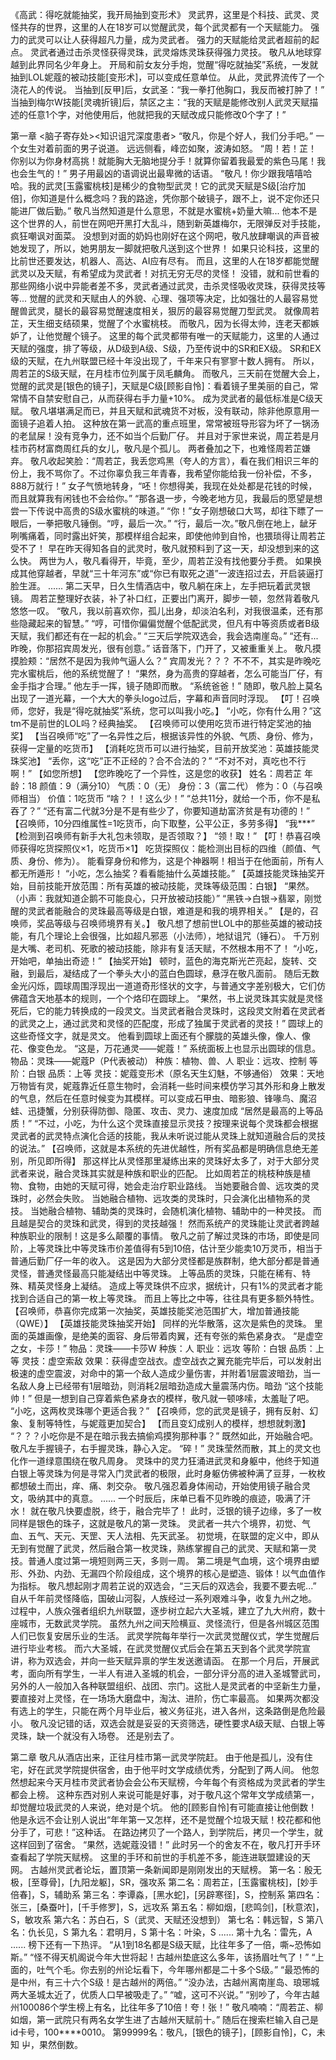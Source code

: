 《高武：得吃就能抽奖，我开局抽到变形术》
	灵武界，这里是个科技、武灵、灵怪共存的世界，这里的人在18岁可以觉醒武灵，每个武灵都有一个天赋能力。
	强力的武灵可以让人获得超凡力量，成为灵武者。
	强力的天赋能给灵武者超前的起点。
	灵武者通过击杀灵怪获得灵珠，武灵熔炼灵珠获得强力灵技。
	敬凡从地球穿越到此界同名少年身上。
	开局和前女友分手炮，觉醒“得吃就抽奖”系统，一发就抽到LOL妮蔻的被动技能[变形术]，可以变成任意单位。
	从此，灵武界流传了一个浇花人的传说。
	当抽到[反甲]后，女武圣：“我一拳打他胸口，我反而被打肿了！”
	当抽到梅尔W技能[灵魂折镜]后，禁区之主：“我的天赋是能修改别人武灵天赋描述的任意1个字，对他使用后，他就把我的天赋改成只能修改0个字了！”

第一章 
	<脑子寄存处><知识诅咒深度患者>
	“敬凡，你是个好人，我们分手吧。”
	一个女生对着前面的男子说道。
远远侧看，峰峦如聚，波涛如怒。
	“周！若！芷！你别以为你身材高挑！就能胸大无脑地提分手！就算你留着我最爱的紫色马尾！我也会生气的！”
	男子用最凶的语调说出最卑微的话语。
	“敬凡！你少跟我嘻嘻哈哈。我的武灵[玉露蜜桃枝]是稀少的食物型武灵！它的武灵天赋是S级[治疗加倍]，你知道是什么概念吗？我的路途，凭你那个破镜子，跟不上，说不定你还只能进厂做后勤。”
	敬凡当然知道是什么意思，不就是水蜜桃+奶量大嘛...
	他本不是这个世界的人，前世在网吧开黑打大乱斗，随到新英雄梅尔，无限弹反对手技能，疯狂嘲讽对面菜。
	没想到对面的奶妈也刚好在这个网吧，敬凡放肆嘲讽的声音被她发现了，所以，她男朋友一脚就把敬凡送到这个世界！
	如果只论科技，这里的比前世还要发达，机器人、高达、AI应有尽有。
	而且，这里的人在18岁都能觉醒武灵以及天赋，有希望成为灵武者！对抗无穷无尽的灵怪！
	没错，就和前世看的那些网络小说中异能者差不多，灵武者通过武灵，击杀灵怪吸收灵珠，获得灵技等等...
	觉醒的武灵和天赋由人的外貌、心理、强项等决定，比如强壮的人最容易觉醒兽武灵，腿长的最容易觉醒速度相关，狠厉的最容易觉醒刀型武灵。
	就像周若芷，天生细支结硕果，觉醒了个水蜜桃枝。
	而敬凡，因为长得太帅，连老天都嫉妒了，让他觉醒个镜子。
	这里的每个武灵都带有唯一的天赋能力，这里的人通过天赋的强度，排了等级，从D级到A级、S级，乃至传说中的SR和EX级。
	SR和EX级的天赋，在九州联盟已经十年没出现了，千年来只有寥寥十数人拥有。
	所以，周若芷的S级天赋，在月桂市位列属于凤毛麟角。
	而敬凡，三天前在觉醒大会上，觉醒的武灵是[银色的镜子]，天赋是C级[顾影自怜]：看着镜子里美丽的自己，常常情不自禁安慰自己，从而获得右手力量+10%。
	成为灵武者的最低标准是C级天赋。
	敬凡堪堪满足而已，并且天赋和武魂货不对板，没有联动，除非他原意用一面镜子追着人拍。
	这种放在第一武高的重点班里，常常被班导形容为坏了一锅汤的老鼠屎！没有竞争力，还不如当个后勤厂仔。
	并且对于家世来说，周芷若是月桂市药材富商周红兵的女儿，敬凡是个孤儿。
	两者叠加之下，也难怪周若芷嫌弃。
	敬凡收起笑脸：“周若芷，我丢您鸡黑（夸人的方言），看在我们相识三年的份上，我不骂你了。不过你辜负我三年青春，我希望你能给我一份补偿，不多，888万就行！”
	女子气愤地转身，“呸！你想得美，我现在处处都是花钱的时候，而且就算我有闲钱也不会给你。”
	“那各退一步，今晚老地方见，我最后的愿望是想尝一下传说中高贵的S级水蜜桃的味道。”
	“你！”女子刚想破口大骂，却往下瞟了一眼后，一拳把敬凡锤倒。“哼，最后一次。”
	“行，最后一次。”敬凡倒在地上，龇牙咧嘴痛着，同时露出奸笑，那模样组合起来，即使他帅到自怜，也猥琐得让周若芷受不了！
	早在昨天得知各自的武灵时，敬凡就预料到了这一天，却没想到来的这么快。
	两世为人，敬凡看得开，毕竟，至少，周若芷没有找他要分手费。
	如果换成其他穿越者，早就“三十年河东”或“你已有取死之道”一波连招过去，开启装逼打脸生涯。
	......
	第二天早，日久生情酒店中，敬凡躺在床上，左手把玩着武灵银镜。
	周若芷整理好衣装，补了补口红，正要出门离开，脚步一顿，忽然背着敬凡悠悠一叹。
	“敬凡，我以前喜欢你，孤儿出身，却淡泊名利，对我很温柔，还有那些隐藏起来的智慧。”
	“哼，可惜你偏偏觉醒个低配武灵，但凡有中等资质或者B级天赋，我们都还有在一起的机会。”
	“三天后学院双选会，我会选南崖岛。”
	“还有...昨晚，你那招宾周发光，很有创意。”
	话音落下，门开了，又被重重关上。
	敬凡摸摸脸颊：“居然不是因为我帅气逼人么？”
	宾周发光？？？
	不不不，其实是昨晚吃完水蜜桃后，他的系统觉醒了！
	“果然，身为高贵的穿越者，怎么可能当厂仔，有金手指才合理。”
	他左手一挥，镜子随即而散。
	“系统爸爸！”
	随即，敬凡脸上莫名出现了一道光幕，一个大大的拳头logo过后，字幕和声音同时浮现。
	【叮！召唤师，您好，我是“得吃就抽奖”系统，您可以叫我小吃。】	
	“小吃，你有什么用？”这tm不是前世的LOL吗？经典抽奖。
	【召唤师可以使用吃货币进行特定奖池的抽奖】
	【当召唤师“吃”了一名异性之后，根据该异性的外貌、气质、身份、修为，获得一定量的吃货币】
	【消耗吃货币可以进行抽奖，目前开放奖池：英雄技能灵珠奖池】
	“丢你，这“吃”正不正经的？合不合法的？”
	“不对不对，真吃也不行啊！”
	【如您所想】
	【您昨晚吃了一个异性，这是您的收获】
	姓名：周若芷
	年龄：18
	颜值：9（满分10）
	气质：0（无）
	身份：3（富二代）
	修为：0（与召唤师相当）
	价值：1吃货币
	“啥？！！这么少！”
	“总共11分，就给一个币，你不是私吞了？”
	“还有富二代就3分是不是有些少了，你要知道劫富济贫是有功德的！”
	【召唤师，10分四维属性=1吃货币，向下取整，公平公正，多劳多得】
	“我***”
	【检测到召唤师有新手大礼包未领取，是否领取？】
	“领！取！”
	【叮！恭喜召唤师获得吃货探照仪×1，吃货币×1】
	吃货探照仪：能检测出目标的四维（颜值、气质、身份、修为）。
	能看穿身份和修为，这是个神器啊！相当于在他面前，所有人都无所遁形！
	“小吃，怎么抽奖？看看能抽什么英雄技能。”
	【英雄技能灵珠抽奖开始，目前技能开放范围：所有英雄的被动技能，灵珠等级范围：白银】
	“果然。（小声：我就知道企鹅不可能良心，只开放被动技能）”
	“黑铁->白银->翡翠，刚觉醒的灵武者能融合的灵珠最高等级是白银，难道是和我的境界相关。”
	【是的，召唤师，奖品等级与召唤师境界有关。】
	敬凡想了想前世LOL中的那些英雄的被动技能，有几个理论上会很强，比如超凡邪恶（小法师），地狱诅咒（锤石）。
	千万别是大嘴、老司机、死歌的被动技能，除非有复活天赋，不然根本用不了！
	“小吃，开始吧，单抽出奇迹！”
	【抽奖开始】
	顿时，蓝色的海克斯光芒亮起，旋转、交融，到最后，凝结成了一个拳头大小的蓝白色圆球，悬浮在敬凡面前。
	随后无数金光闪烁，圆球周围浮现出一道道奇形怪状的文字，与普通文字差别极大，它们仿佛蕴含天地基本的规则，一个个烙印在圆球上。
	“果然，书上说灵珠其实就是灵怪死后，它的能力转换成的一段灵文。当灵武者融合灵珠时，这段灵文附着在灵武者的武灵之上，通过武灵和灵怪的匹配度，形成了独属于灵武者的灵技！”
	圆球上的这些奇怪文字，就是灵文。
	他看到圆球上面还有个朦胧的英雄头像，像人、像花、像变色龙。
	“这是，万花通灵——妮蔻！”
	系统面板上也显示出圆球的信息。
	物品：灵珠——妮蔻P（P代表被动）
	种族：植物、兽、人
	职业：远攻、控制
	等阶：白银
	品质：上等
	灵技：妮蔻变形术（原名天生幻魅，不够通俗）
	效果：天地万物皆有灵，妮蔻靠近任意生物时，会消耗一些时间来模仿学习其外形和身上散发的气息，然后在任意时候变为其模样。可以变成石甲虫、暗影狼、锋喙鸟、魔沼蛙、迅捷蟹，分别获得防御、隐匿、攻击、灵力、速度加成
	“居然是最高的上等品质！”
	“不过，小吃，为什么这个灵珠直接显示灵技？按理来说每个灵珠都会根据灵武者的武灵特点演化合适的技能，我从未听说过能从灵珠上就知道融合后的灵技的说法。”
	【召唤师，这就是本系统的先进优越性，所有奖品都是明确信息绝无差别，所见即所得】
	那这样比从灵怪那里凝练出来的灵珠好太多了，对于大部分灵武者来说，融合灵珠其实就是种族和职业的匹配。
	比如周若芷的桃枝种族是植物、食物，由她的天赋可得，她会走治疗职业路线。
	当她要融合兽、远攻类的灵珠时，必然会失败。
	当她融合植物、远攻类的灵珠时，只会演化出植物系的灵技。
	当她融合植物、辅助类的灵珠时，会随机演化植物、辅助中的一种灵技。
	而且越是契合的灵珠和武灵，得到的灵技越强！
	然而系统产的灵珠能让灵武者跨越种族职业的限制！这是多么颠覆的事情。
	敬凡之前了解过灵珠的市场，即使是同阶，上等灵珠比中等灵珠市价差值得有5到10倍，估计至少能卖10万灵币，相当于普通后勤厂仔一年的收入。
	这是因为大部分灵怪都是族群制，绝大部分都是普通灵怪，普通灵怪最高只能凝结出中等灵珠。
	上等品质的灵珠，只能在稀有、特殊、精英灵怪身上凝结。
	造成上等灵珠供不应求，据统计，只有1%的灵武者才能找到合适自己的第一枚上等灵珠。
	而且上等比之中等，往往具有更多额外特性。
	【召唤师，恭喜你完成第一次抽奖，英雄技能奖池范围扩大，增加普通技能（QWE）】
	【英雄技能灵珠抽奖开始】
	同样的光华散落，这次是紫色的灵珠。
	里面的英雄画像，是绝美的面容、身后带着肉翼，还有夸张的紫色紧身衣。
	“是虚空之女，卡莎！”
	物品：灵珠——卡莎W
	种族：人
	职业：远攻
	等阶：白银
	品质：上等
	灵技：虚空索敌
	效果：获得虚空战衣。虚空战衣之翼充能完毕后，可以发射出极速的虚空震波，对命中的第一个敌人造成少量伤害，并附着1层震波暗劲，当一名敌人身上已经带有1层暗劲，则消耗2层暗劲造成大量震荡内伤。暗劲
	“这个技能帅！”
	但是一想到自己穿着紫色紧身衣的模样，敬凡就一顿哆嗦，太羞耻了吧。
	“小吃，这两枚灵珠哪个更适合我？”
	【召唤师，您的武灵是镜子，拥有反射、幻象、复制等特性，与妮蔻更加契合】
	【而且变幻成别人的模样，想想就刺激】
	“？？？小吃你是不是在暗示我去搞偷鸡摸狗那种事？”
	既然如此，开始融合吧。
	敬凡左手握镜子，右手握灵珠，静心入定。
	“碎！”
	灵珠莹然而散，其上的灵文也化作一道绿意围绕在敬凡周身。
	灵珠中的灵力狂涌进武灵和身躯中，他终于知道白银上等灵珠为何是寻常入门灵武者的极限，此时身躯仿佛被种满了豆芽，一枚枚都想破土而出，痒、痛、刺交杂。
	敬凡强忍着身体闹动，开始使用镜子融合灵文，吸纳其中的真意。
	......
	一个时辰后，床单已看不见昨晚的痕迹，吸满了汗水！
	就在敬凡快要虚脱，终于，融合完毕了！
	此时，泛银的镜子边缘，多了一枚同样是银色的珠子，这就是敬凡的第一灵珠。
	灵武者一共六个境界，初觉、气血、五气、天元、天罡、天人法相、先天武圣。
	初觉境，在联盟的定义中，即从无到有觉醒了武灵，然后融合第一枚灵珠，熟练掌握自己的武灵、天赋和第一灵技。普通人度过第一境短则两三天，多则一周。
	第二境是气血境，这个境界由塑形、外劲、内劲、无漏四个阶段组成，这个境界的核心是塑造、锻体！以气血值作为指标。
	敬凡想起刚才周若芷说的双选会，“三天后的双选会，我要不要去呢...”
	自从千年前灵怪降临，国破山河裂，人族经过一系列艰难斗争，收复九州之地。
	过程中，人族众强者组织九州联盟，逐步树立起六大圣城，建立了九大州府，数十座城市，无数武灵学院。
	虽然九州之间天险横亘、灵怪流行，但是各州城区范围人们已恢复安居乐业的生活。
	武灵学院每年举行一次武灵觉醒仪式，学生觉醒后进行毕业考核。
	而六大圣城，在武灵觉醒仪式后会在第五天到各个武灵学院宣讲，称为双选会，并向一些天赋异禀的学生发送邀请函。
	在那一个月后，开展武考，面向所有学生，一半人有进入圣城的机会，一部分评分高的进入圣城警武司，另外的人一般加入各种联盟组织、战团、宗门。这批人是灵武者的中坚新生力量，要直接对上灵怪，在一场场大磨盘中，淘汰、进阶，伤亡率最高。
	如果两次都没有选上的学生，只能在两个月毕业后，被义务征兆，进入各州，这条路倒是危险最小。
	敬凡没记错的话，双选会就是妥妥的天资筛选，硬性要求A级天赋、白银上等灵珠，缺一个就没有入场卷。
	还是别去了。
	
第二章 
	敬凡从酒店出来，正往月桂市第一武灵学院赶。
	由于他是孤儿，没有住宅，好在武灵学院提供宿舍，由于他平时文学成绩优秀，分配到了两人间。
	他忽然想起来今天月桂市灵武者协会会公布天赋榜，今年每个有资格成为灵武者的学生都会上榜。
	这种东西对别人来说可能是好事，对于敬凡这个常年文学成绩第一，却觉醒垃圾武灵的人来说，绝对是个坑。
	他的[顾影自怜]有可能直接让他倒数！
	他是永远不会让别人说出“年年第一又怎样，还不是觉醒个垃圾天赋！校花都和他分手了，可悲！”这种话。
	在路边拷贝了一个路人，到学院后，拷贝一个学生，就这样回到了宿舍。
	“果然，选妮蔻没错！”
	 此时另一个的舍友不在，敬凡打开手环查看起了学院天赋榜。
	 这里的手环和前世的手机差不多，能连进联盟建设的天网。
	 古越州灵武者论坛，置顶第一条新闻即是刚刚发出的天赋榜。
	 第一名：殷无极，[至尊骨]，[九阳龙躯]，SR，强攻系
	 第二名：周若芷，[玉露蜜桃枝]，[妙手倍春]，S，辅助系
	 第三名：李谭淼，[黑水蛇]，[另辟寒径]，S，控制系
	 第四名：张三，[桑蚕叶]，[千手修罗]，S，远攻系
	 第五名：柳如烟，[悲鸣剑]，[秋意浓]，S，敏攻系
	 第六名：苏白石，S（武灵、天赋还没想到）
	 第七名：韩远智，S
	 第八名：仇长见，S
	 第九名：君明月，S
	 第十名：叶染，S
	 ......
	 第十九名：雷先，A
	 ......
	 榜下还有一下热评。
	 “从1到18名都是S级天赋，比往年多了一倍，嘶~恐怖如斯。”
	 “怪不得天机阁说今年大世将起！古越州垫底这么多年，该扬眉吐气了！”
	 “上面的，吐气个毛。你去别的州论坛看下，今年哪州都是二十多个S级。”
	 “最恐怖的是中州，有三十六个S级！是古越州的两倍。”
	 “没办法，古越州离南崖岛、琅琊城两大圣城太近了，优质人口早被吸走了。”
	 “嘘，这可不兴说。”
	 “别吵了，今年古越州100086个学生榜上有名，比往年多了10倍！夸！张！”
	 敬凡喃喃：“周若芷、柳如烟，第一武院只有两名女学生进了古越州天赋前十。”
	 随后在搜索栏输入自己是id卡号，100****0010。
	 第99999名：敬凡，[银色的镜子]，[顾影自怜]，C，未知
	 屮，果然倒数。
	 